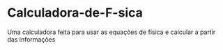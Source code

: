 # Calculadora-de-F-sica
Uma calculadora feita para usar as equações de física e calcular a partir das informações

